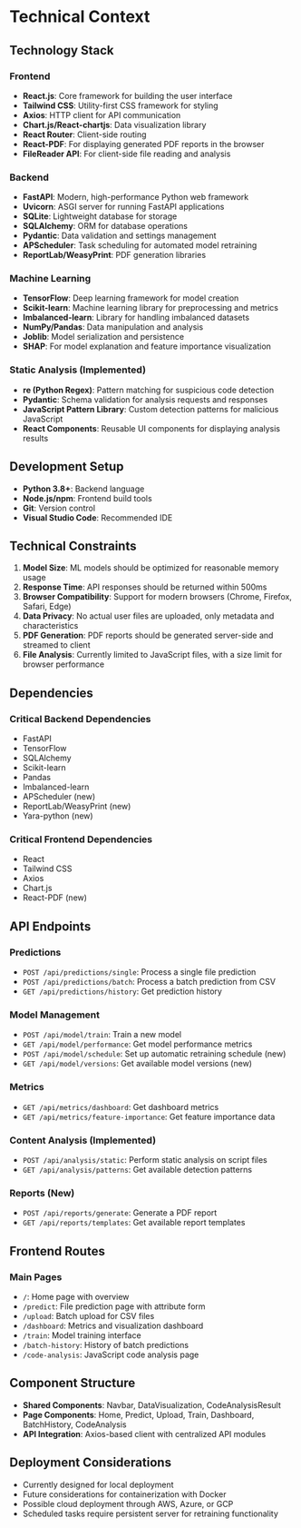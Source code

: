 # Technical Context

## Technology Stack

### Frontend
- **React.js**: Core framework for building the user interface
- **Tailwind CSS**: Utility-first CSS framework for styling
- **Axios**: HTTP client for API communication
- **Chart.js/React-chartjs**: Data visualization library
- **React Router**: Client-side routing
- **React-PDF**: For displaying generated PDF reports in the browser
- **FileReader API**: For client-side file reading and analysis

### Backend
- **FastAPI**: Modern, high-performance Python web framework
- **Uvicorn**: ASGI server for running FastAPI applications
- **SQLite**: Lightweight database for storage
- **SQLAlchemy**: ORM for database operations
- **Pydantic**: Data validation and settings management
- **APScheduler**: Task scheduling for automated model retraining
- **ReportLab/WeasyPrint**: PDF generation libraries

### Machine Learning
- **TensorFlow**: Deep learning framework for model creation
- **Scikit-learn**: Machine learning library for preprocessing and metrics
- **Imbalanced-learn**: Library for handling imbalanced datasets
- **NumPy/Pandas**: Data manipulation and analysis
- **Joblib**: Model serialization and persistence
- **SHAP**: For model explanation and feature importance visualization

### Static Analysis (Implemented)
- **re (Python Regex)**: Pattern matching for suspicious code detection
- **Pydantic**: Schema validation for analysis requests and responses
- **JavaScript Pattern Library**: Custom detection patterns for malicious JavaScript
- **React Components**: Reusable UI components for displaying analysis results

## Development Setup
- **Python 3.8+**: Backend language
- **Node.js/npm**: Frontend build tools
- **Git**: Version control
- **Visual Studio Code**: Recommended IDE

## Technical Constraints
1. **Model Size**: ML models should be optimized for reasonable memory usage
2. **Response Time**: API responses should be returned within 500ms
3. **Browser Compatibility**: Support for modern browsers (Chrome, Firefox, Safari, Edge)
4. **Data Privacy**: No actual user files are uploaded, only metadata and characteristics
5. **PDF Generation**: PDF reports should be generated server-side and streamed to client
6. **File Analysis**: Currently limited to JavaScript files, with a size limit for browser performance

## Dependencies
### Critical Backend Dependencies
- FastAPI
- TensorFlow
- SQLAlchemy
- Scikit-learn
- Pandas
- Imbalanced-learn
- APScheduler (new)
- ReportLab/WeasyPrint (new)
- Yara-python (new)

### Critical Frontend Dependencies
- React
- Tailwind CSS
- Axios
- Chart.js
- React-PDF (new)

## API Endpoints

### Predictions
- `POST /api/predictions/single`: Process a single file prediction
- `POST /api/predictions/batch`: Process a batch prediction from CSV
- `GET /api/predictions/history`: Get prediction history

### Model Management
- `POST /api/model/train`: Train a new model
- `GET /api/model/performance`: Get model performance metrics
- `POST /api/model/schedule`: Set up automatic retraining schedule (new)
- `GET /api/model/versions`: Get available model versions (new)

### Metrics
- `GET /api/metrics/dashboard`: Get dashboard metrics
- `GET /api/metrics/feature-importance`: Get feature importance data

### Content Analysis (Implemented)
- `POST /api/analysis/static`: Perform static analysis on script files
- `GET /api/analysis/patterns`: Get available detection patterns

### Reports (New)
- `POST /api/reports/generate`: Generate a PDF report
- `GET /api/reports/templates`: Get available report templates

## Frontend Routes

### Main Pages
- `/`: Home page with overview
- `/predict`: File prediction page with attribute form
- `/upload`: Batch upload for CSV files
- `/dashboard`: Metrics and visualization dashboard
- `/train`: Model training interface
- `/batch-history`: History of batch predictions
- `/code-analysis`: JavaScript code analysis page

## Component Structure
- **Shared Components**: Navbar, DataVisualization, CodeAnalysisResult
- **Page Components**: Home, Predict, Upload, Train, Dashboard, BatchHistory, CodeAnalysis
- **API Integration**: Axios-based client with centralized API modules

## Deployment Considerations
- Currently designed for local deployment
- Future considerations for containerization with Docker
- Possible cloud deployment through AWS, Azure, or GCP
- Scheduled tasks require persistent server for retraining functionality 